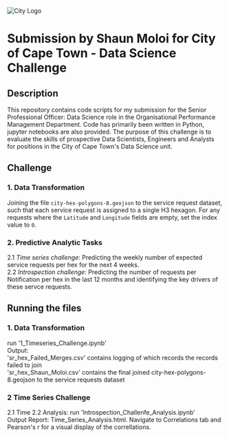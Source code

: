 
<img src="img/city_emblem.png" alt="City Logo"/>

# Submission by Shaun Moloi for City of Cape Town - Data Science Challenge

## Description

This repository contains code scripts for my submission for the Senior Professional Officer: Data Science role in the Organisational Performance Management Department. Code has primarily been written in Python, jupyter notebooks are also provided. The purpose of this challenge is to evaluate the skills of prospective Data Scientists, Engineers and Analysts for positions in the City of Cape Town's Data Science unit. 

## Challenge

### 1. Data Transformation 
Joining the file `city-hex-polygons-8.geojson` to the service request dataset, such that each service request is assigned to a single H3 hexagon. For any requests where the `Latitude` and `Longitude` fields are empty, set the index value to `0`.

### 2. Predictive Analytic Tasks 
2.1 *Time series challenge*: Predicting the weekly number of expected service requests per hex for the next 4 weeks. <br />
2.2 *Introspection challenge*: Predicting the number of requests per Notification  per hex in the last 12 months and identifying the key drivers of these servce requests. 
 
## Running the files

### 1. Data Transformation
run '1_Timeseries_Challenge.ipynb' <br />
Output: <br />
'sr_hex_Failed_Merges.csv' contains logging of which records the records failed to join <br />
'sr_hex_Shaun_Moloi.csv' contains the final joined city-hex-polygons-8.geojson to the service requests dataset <br />

### 2 Time Series Challenge
2.1 Time
2.2 Analysis: run 'Introspection_Challenfe_Analysis.ipynb' <br />
Output Report: Time_Series_Analysis.html.  Navigate to Correlations tab and Pearson's r for a visual display of the correllations. <br />
